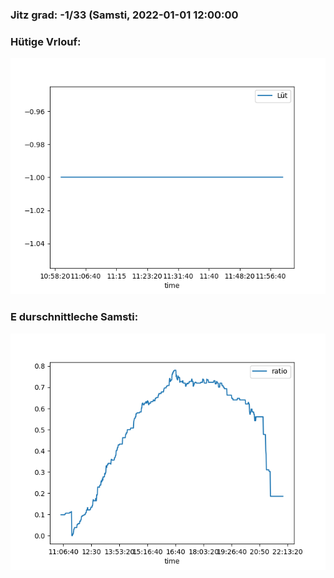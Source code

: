 ### Jitz grad: -1/33 (Samsti, 2022-01-01 12:00:00

### Hütige Vrlouf:
![Graph](Today.png)

### E durschnittleche Samsti:
![Graph](Samsti.png)